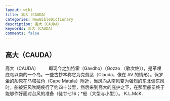 ```yaml
---
layout: wiki
title: 高大（CAUDA）
categories: NewBibleDictionary
description: 高大（CAUDA）
keywords: 高大（CAUDA）
comments: false
---
```


## 高大（CAUDA）



高大（CAUDA）
　　即现今之加特霍（Gavdho）（Gozzo 〔歌次佐〕），是革哩底岛以南的一个岛。一些古抄本称它为克劳达（Clauda，像在 AV 的情形）。保罗坐的船原在马塔拉角（Cape Matala）附近，当风向从南风变为强烈的东北偏东风时，船被狂风吹飓疾行了约四十公里，然后来到高大的庇护之下，在那里船员终于能够作好面对台风的准备（徒廿七16；*船〔大型与小型〕）。
K.L.McK.



